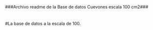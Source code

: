 ###Archivo readme de la Base de datos Cuevones escala 100 cm2###
#
#La base de datos a la escala de 100.
#

